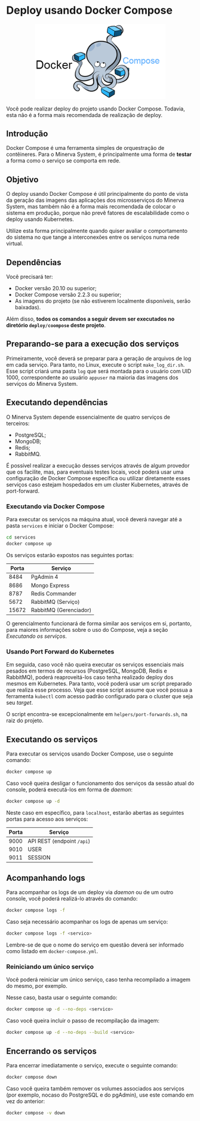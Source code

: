 # Deploy usando Docker Compose

<center>
<img src="./docker-compose.png" alt="Docker Compose" width="350"/>
</center>

Você pode realizar deploy do projeto usando Docker Compose. Todavia,
esta não é a forma mais recomendada de realização de deploy.



## Introdução

Docker Compose é uma ferramenta simples de orquestração de contêineres.
Para o Minerva System, é principalmente uma forma de **testar** a forma
como o serviço se comporta em rede.



## Objetivo

O deploy usando Docker Compose é útil principalmente do ponto de vista
da geração das imagens das aplicações dos microsserviços do Minerva
System, mas também não é a forma mais recomendada de colocar o sistema
em produção, porque não prevê fatores de escalabilidade como o deploy
usando Kubernetes.

Utilize esta forma principalmente quando quiser avaliar o comportamento
do sistema no que tange a interconexões entre os serviços numa rede
virtual.




## Dependências

Você precisará ter:

- Docker versão 20.10 ou superior;
- Docker Compose versão 2.2.3 ou superior;
- As imagens do projeto (se não estiverem localmente disponíveis,
  serão baixadas).

Além disso, **todos os comandos a seguir devem ser executados no
diretório `deploy/coompose` deste projeto**.





## Preparando-se para a execução dos serviços

Primeiramente, você deverá se preparar para a geração de arquivos de
log em cada serviço. Para tanto, no Linux, execute o script `make_log_dir.sh`.
Esse script criará uma pasta `log` que será montada para o usuário
com UID 1000, correspondente ao usuário `appuser` na maioria das imagens
dos serviços do Minerva System.
 


## Executando dependências

O Minerva System depende essencialmente de quatro serviços de terceiros:

- PostgreSQL;
- MongoDB;
- Redis;
- RabbitMQ.

É possível realizar a execução desses serviços através de algum provedor
que os facilite, mas, para eventuais testes locais, você poderá usar uma
configuração de Docker Compose específica ou utilizar diretamente esses
serviços caso estejam hospedados em um cluster Kubernetes, através de
port-forward.

### Executando via Docker Compose

Para executar os serviços na máquina atual, você deverá navegar até
a pasta `services` e iniciar o Docker Compose:

```bash
cd services
docker compose up
```

Os serviços estarão expostos nas seguintes portas:

| Porta | Serviço                |
|-------|------------------------|
| 8484  | PgAdmin 4              |
| 8686  | Mongo Express          |
| 8787  | Redis Commander        |
| 5672  | RabbitMQ (Serviço)     |
| 15672 | RabbitMQ (Gerenciador) |

O gerencialmento funcionará de forma similar aos serviços em si,
portanto, para maiores informações sobre o uso do Compose, veja
a seção _Executando os serviços_.




### Usando Port Forward do Kubernetes

Em seguida, caso você não queira executar os serviços essenciais
mais pesados em termos de recursos (PostgreSQL, MongoDB, Redis e
RabbitMQ), poderá reaproveitá-los caso tenha realizado deploy dos
mesmos em Kubernetes. Para tanto, você poderá usar um script
preparado que realiza esse processo. Veja que esse script assume
que você possua a ferramenta `kubectl` com acesso padrão configurado
para o cluster que seja seu _target_.

O script encontra-se excepcionalmente em `helpers/port-forwards.sh`,
na raiz do projeto.




## Executando os serviços

Para executar os serviços usando Docker Compose, use o seguinte
comando:

```bash
docker compose up
```

Caso você queira desligar o funcionamento dos serviços da sessão
atual do console, poderá executá-los em forma de *daemon*:

```bash
docker compose up -d
```

Neste caso em específico, para `localhost`, estarão abertas as
seguintes portas para acesso aos serviços:

| Porta | Serviço                    |
|-------|----------------------------|
| 9000  | API REST (endpoint `/api`) |
| 9010  | USER                       |
| 9011  | SESSION                    |


## Acompanhando logs

Para acompanhar os logs de um deploy via *daemon* ou de um outro
console, você poderá realizá-lo através do comando:

```bash
docker compose logs -f
```

Caso seja necessário acompanhar os logs de apenas um serviço:

```bash
docker compose logs -f <servico>
```

Lembre-se de que o nome do serviço em questão deverá ser informado
como listado em `docker-compose.yml`.


### Reiniciando um único serviço

Você poderá reiniciar um único serviço, caso tenha recompilado a imagem
do mesmo, por exemplo.

Nesse caso, basta usar o seguinte comando:

```bash
docker compose up -d --no-deps <servico>
```

Caso você queira incluir o passo de recompilação da imagem:

```bash
docker compose up -d --no-deps --build <servico>
```




## Encerrando os serviços

Para encerrar imediatamente o serviço, execute o seguinte comando:

```bash
docker compose down
```

Caso você queira também remover os volumes associados aos serviços
(por exemplo, nocaso do PostgreSQL e do pgAdmin), use este comando
em vez do anterior:

```bash
docker compose -v down
```
